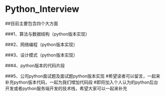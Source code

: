 
# Python_Interview

##目前主要包含四个大方面

###1、算法与数据结构（python版本实现）

###2、网络编程（python版本实现）


###3、设计模式（python版本实现）

###4、python版本的代码片段

###5、公司python面试题及面试题python版本实现
#希望读者可以留言，一起来补充python版本代码，一起为我们增加代码段
#即将加入个人认为的python后台开发或者python服务端开发的技术栈，希望大家可以一起来补充
